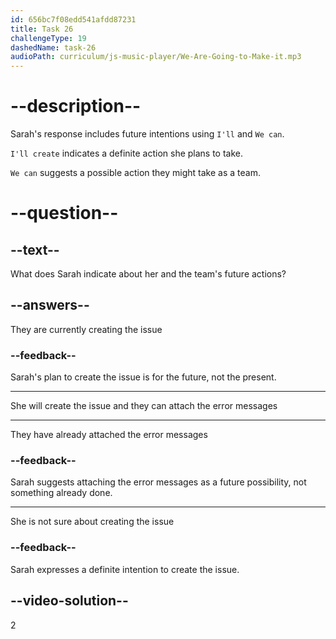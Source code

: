 ```yaml
---
id: 656bc7f08edd541afdd87231
title: Task 26
challengeType: 19
dashedName: task-26
audioPath: curriculum/js-music-player/We-Are-Going-to-Make-it.mp3
---
```


<!--
AUDIO REFERENCE: 
Sarah: Got it. I'll create the issue on GitHub and write out the details. We can attach the error messages too.
-->

# --description--

Sarah's response includes future intentions using `I'll` and `We can`.

`I'll create` indicates a definite action she plans to take.

`We can` suggests a possible action they might take as a team.

# --question--

## --text--

What does Sarah indicate about her and the team's future actions?

## --answers--

They are currently creating the issue

### --feedback--

Sarah's plan to create the issue is for the future, not the present.

---

She will create the issue and they can attach the error messages

---

They have already attached the error messages

### --feedback--

Sarah suggests attaching the error messages as a future possibility, not something already done.

---

She is not sure about creating the issue

### --feedback--

Sarah expresses a definite intention to create the issue.

## --video-solution--

2
